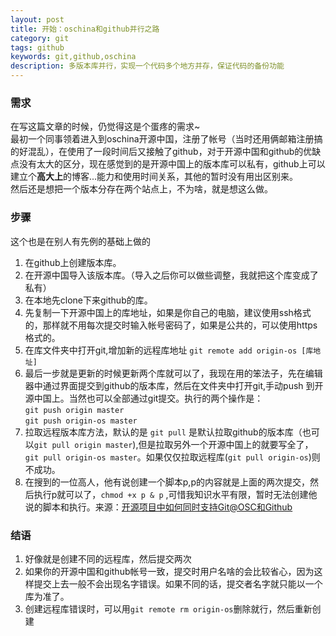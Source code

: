 ```yaml
---
layout: post
title: 开始：oschina和github并行之路
category: git
tags: github
keywords: git,github,oschina
description: 多版本库并行，实现一个代码多个地方并存，保证代码的备份功能
---  
```

### 需求  
在写这篇文章的时候，仍觉得这是个蛋疼的需求~  
最初一个同事领着进入到oschina开源中国，注册了帐号（当时还用俩邮箱注册搞的好混乱），在使用了一段时间后又接触了github，对于开源中国和github的优缺点没有太大的区分，现在感觉到的是开源中国上的版本库可以私有，github上可以建立个**高大上**的博客...能力和使用时间关系，其他的暂时没有用出区别来。  
然后还是想把一个版本分存在两个站点上，不为啥，就是想这么做。  

### 步骤  
这个也是在别人有先例的基础上做的  
1. 在github上创建版本库。  
2. 在开源中国导入该版本库。（导入之后你可以做些调整，我就把这个库变成了私有）  
3. 在本地先clone下来github的库。  
4. 先复制一下开源中国上的库地址，如果是你自己的电脑，建议使用ssh格式的，那样就不用每次提交时输入帐号密码了，如果是公共的，可以使用https格式的。  
5. 在库文件夹中打开git,增加新的远程库地址  `git remote add origin-os [库地址]`  
6. 最后一步就是更新的时候更新两个库就可以了，我现在用的笨法子，先在编辑器中通过界面提交到github的版本库，然后在文件夹中打开git,手动push 到开源中国上。当然也可以全部通过git提交。执行的两个操作是：  
 `git push origin master`  
 `git push origin-os master`  
7. 拉取远程版本库方法，默认的是 `git pull` 是默认拉取github的版本库（也可以`git pull origin master`),但是拉取另外一个开源中国上的就要写全了，`git pull origin-os master`。如果仅仅拉取远程库(`git pull origin-os`)则不成功。  
8. 在搜到的一位高人，他有说创建一个脚本p,p的内容就是上面的两次提交，然后执行p就可以了，`chmod +x p & p` ,可惜我知识水平有限，暂时无法创建他说的脚本和执行。来源：[开源项目中如何同时支持Git@OSC和Github](http://my.oschina.net/apdplat/blog/415849 "开源项目中如何同时支持Git@OSC和Github")  

### 结语  
1. 好像就是创建不同的远程库，然后提交两次
2. 如果你的开源中国和github帐号一致，提交时用户名啥的会比较省心，因为这样提交上去一般不会出现名字错误。如果不同的话，提交者名字就只能以一个库为准了。
3. 创建远程库错误时，可以用`git remote rm origin-os`删除就行，然后重新创建  

